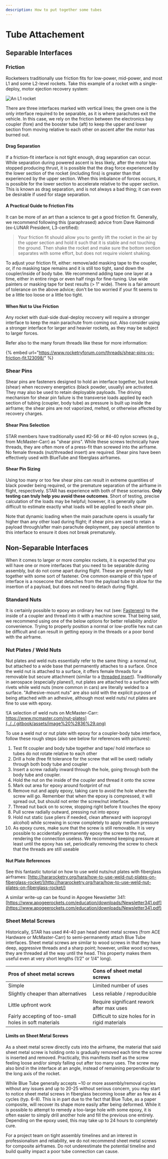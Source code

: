 ```yaml
---
description: How to put together some tubes
---
```


# Tube Attachement

## Separable Interfaces

### Friction

Rocketeers traditionally use friction fits for low-power, mid-power, and most L1 and some L2-level rockets. Take this example of a rocket with a single-deploy, motor ejection recovery system:

![An L1 rocket](../../.gitbook/assets/separation.png)

There are three interfaces marked with vertical lines; the green one is the only interface required to be separable, as it is where parachutes exit the vehicle. In this case, we rely on the friction between the electronics bay coupler \(fore\) and the booster tube \(aft\) to keep the upper and lower section from moving relative to each other on ascent after the motor has burned out.

#### Drag Separation

If a friction-fit interface is not tight enough, drag separation can occur. While separation during powered ascent is less likely, after the motor has stopped producing thrust, it is possible that the drag force experienced by the lower section of the rocket \(including fins\) is greater than that experienced by the upper section. When this imbalance of forces occurs, it is possible for the lower section to accelerate relative to the upper section. This is known as drag separation, and is not always a bad thing; it can even be desirable if used for stage separation.

#### A Practical Guide to Friction Fits

It can be more of an art than a science to get a good friction fit. Generally, we recommend following this \(paraphrased\) advice from Dave Raimondi \(ex-LUNAR President, L3-certified\):

> Your friction fit should allow you to gently lift the rocket in the air by the upper section and hold it such that it is stable and not touching the ground. Then shake the rocket and make sure the bottom section separates with some effort, but does not require violent shaking.

To adjust your friction fit, either: remove/add masking tape to the coupler, or, if no masking tape remains and it is still too tight, sand down the coupler/inside of body tube. We recommend adding tape one layer at a time, either in entire rings or even half rings for fine-tuning. Use wide painters or masking tape for best results \(&gt; 1" wide\). There is a fair amount of tolerance on the above advice; don't be too worried if your fit seems to be a little too loose or a little too tight.

#### When Not to Use Friction

Any rocket with dual-side dual-deploy recovery will require a stronger interface to keep the main parachute from coming out. Also consider using a stronger interface for larger and heavier rockets, as they may be subject to larger forces.  
  
Refer also to the many forum threads like these for more information:

{% embed url="https://www.rocketryforum.com/threads/shear-pins-vs-friction-fit.123098/" %}

### Shear Pins

Shear pins are fasteners designed to hold an interface together, but break \(shear\) when recovery energetics \(black powder, usually\) are activated. They may also be used to retain deployable payloads. The driving mechanism for shear pin failure is the transverse loads applied by each section of tubing \(coupler, body tube\) as pressure is built up inside the airframe; the shear pins are not vaporized, melted, or otherwise affected by recovery charges.

#### Shear Pins Selection

STAR members have traditionally used \#2-56 or \#4-40 nylon screws \(e.g., from McMaster-Carr\) as "shear pins". While these screws technically have threads, they are often more of a press-fit than screwed into the airframe. No female threads \(nut/threaded insert\) are required. Shear pins have been effectively used with BlueTube and fiberglass airframes.

#### Shear Pin Sizing

Using too many or too few shear pins can result in extreme quantities of black powder being required, or the premature separation of the airframe in flight, respectively. STAR has experience with both of these scenarios. **Only testing can truly help you avoid these outcomes**. Short of testing, precise calculation of the loads may be helpful; however, it is generally quite difficult to estimate exactly what loads will be applied to each shear pin. 

Note that dynamic loading when the main parachute opens is usually far higher than any other load during flight; if shear pins are used to retain a payload through/after main parachute deployment, pay special attention to this interface to ensure it does not break prematurely.

## Non-Separable Interfaces

When it comes to larger or more complex rockets, it is expected that you will have one or more interfaces that you need to be separable during assembly, but do not come apart during flight. These are generally held together with some sort of fastener. One common example of this type of interface is a nosecone that detaches from the payload tube to allow for the insertion of a payload, but does not need to detach during flight.

### Standard Nuts

It is certainly possible to epoxy an ordinary hex nut \(see: [Fasteners](../manufacturing/general-fasteners.md)\) to the inside of a coupler and thread into it with a machine screw. That being said, we recommend using one of the below options for better reliability and/or convenience. Trying to properly position a normal or low-profile hex nut can be difficult and can result in getting epoxy in the threads or a poor bond with the airframe.

### Nut Plates / Weld Nuts

Nut plates and weld nuts essentially refer to the same thing: a normal nut, but attached to a wide base that permanently attaches to a surface. Once the weld nut is attached to a surface, it offers female threads for a removable but secure attachment \(similar to a [threaded insert](../manufacturing/general-fasteners.md#threaded-inserts)\). Traditionally in aerospace \(especially planes!\), nut plates are attached to a surface with rivets while weld nuts \(more common in cars\) are literally welded to a surface. "Adhesive-mount nuts" are also sold with the explicit purpose of being attached with an adhesive, although most weld nuts/ nut plates are fine to use with epoxy.

![A selection of weld nuts on McMaster-Carr: https://www.mcmaster.com/nut-plates](../../.gitbook/assets/image%20%2836%29.png)

To use a weld nut or nut plate with epoxy for a coupler-body tube interface, follow these rough steps \(also see below for references with pictures\):

1. Test fit coupler and body tube together and tape/ hold interface so tubes do not rotate relative to each other
2. Drill a hole \(free fit tolerance for the screw that will be used\) radially through both body tube and coupler
3. Insert a screw radially inward through the hole, going through both the body tube and coupler.
4. Hold the nut on the inside of the coupler and thread it onto the screw
5. Mark out area for epoxy around footprint of nut
6. Remove nut and apply epoxy, taking care to avoid the hole where the screw will go. Remember that when the epoxy is compressed, it will spread out, but should not enter the screw/nut interface.
7. Thread nut back on to screw, stopping right before it touches the epoxy
8. Pull screw radially outward, pressing nut into epoxy
9. Hold nut static \(use pliers if needed, clean afterward with isopropyl alcohol\) while screwing in screw completely to apply medium pressure
10. As epoxy cures, make sure that the screw is still removable. It is very possible to accidentally permanently epoxy the screw to the nut, rendering the connection useless. We recommend keeping pressure at least until the epoxy has set, periodically removing the screw to check that the threads are still useable

#### Nut Plate References

See this fantastic tutorial on how to use weld nuts/nut plates with fiberglass airframes: [http://hararocketry.org/hara/how-to-use-weld-nut-plates-on-fiberglass-rocket/](http://hararocketry.org/hara/how-to-use-weld-nut-plates-on-fiberglass-rocket/)  
  
A similar write-up can be found in Apogee Newsletter 341: [https://www.apogeerockets.com/education/downloads/Newsletter341.pdf](https://www.apogeerockets.com/education/downloads/Newsletter341.pdf)

### Sheet Metal Screws

Historically, STAR has used \#4-40 pan head sheet metal screws \(from ACE Hardware or McMaster-Carr\) to semi-permanently attach Blue Tube interfaces. Sheet metal screws are similar to wood screws in that they have deep, aggressive threads and a sharp point; however, unlike wood screws, they are threaded all the way until the head. This property makes them useful even at very short lengths \(1/2" or 1/4" long\).

| Pros of sheet metal screws | Cons of sheet metal screws |
| :--- | :--- |
| Simple | Limited number of uses |
| Slightly cheaper than alternatives | Less reliable / reproducible |
| Little upfront work | Require significant rework after max uses |
| Fairly accepting of too-small holes in soft materials | Difficult to size holes for in rigid materials |

#### Limits on Sheet Metal Screws

As a sheet metal screw directly cuts into the airframe, the material that said sheet metal screw is holding onto is gradually removed each time the screw is inserted and removed. Practically, this manifests itself as the screw feeling loose and/or simply falling out after too many uses. The screw may also bind in the interface at an angle, instead of remaining perpendicular to the long axis of the rocket.

While Blue Tube generally accepts ~10 or more assembly/removal cycles without any issues and up to 20-25 without serious concern, you may start to notice sheet metal screws in fiberglass becoming loose after as few as 4 cycles \(typ. 6-8\). This is in part due to the fact that Blue Tube, as a paper composite, will recover its shape more easily after being deformed. While it is possible to attempt to remedy a too-large hole with some epoxy, it is often easier to simply drill another hole and fill the previous one entirely. Depending on the epoxy used, this may take up to 24 hours to completely cure.  
  
For a project team on tight assembly timelines and an interest in professionalism and reliability, we do not recommend sheet metal screws for composite airframes. Do not underestimate the potential timeline and build quality impact a poor tube connection can cause.

